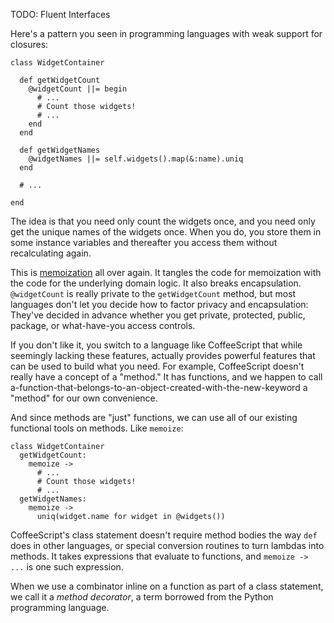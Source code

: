 TODO: Fluent Interfaces

Here's a pattern you seen in programming languages with weak support for closures:

    class WidgetContainer

      def getWidgetCount
        @widgetCount ||= begin
          # ...
          # Count those widgets!
          # ...
        end
      end
    
      def getWidgetNames
        @widgetNames ||= self.widgets().map(&:name).uniq
      end
    
      # ...
    
    end

The idea is that you need only count the widgets once, and you need only get the unique names of the widgets once. When you do, you store them in some instance variables and thereafter you access them without recalculating again.

This is [memoization](#memoize) all over again. It tangles the code for memoization with the code for the underlying domain logic. It also breaks encapsulation. `@widgetCount` is really private to the `getWidgetCount` method, but most languages don't let you decide how to factor privacy and encapsulation: They've decided in advance whether you get private, protected, public, package, or what-have-you access controls.

If you don't like it, you switch to a language like CoffeeScript that while seemingly lacking these features, actually provides powerful features that can be used to build what you need. For example, CoffeeScript doesn't really have a concept of a "method." It has functions, and we happen to call a-function-that-belongs-to-an-object-created-with-the-new-keyword a "method" for our own convenience.

And since methods are "just" functions, we can use all of our existing functional tools on methods. Like `memoize`:

    class WidgetContainer
      getWidgetCount:
        memoize ->
          # ...
          # Count those widgets!
          # ...
      getWidgetNames:
        memoize ->
          uniq(widget.name for widget in @widgets())
          
CoffeeScript's class statement doesn't require method bodies the way `def` does in other languages, or special conversion routines to turn lambdas into methods. It takes expressions that evaluate to functions, and `memoize -> ...` is one such expression.

When we use a combinator inline on a function as part of a class statement, we call it a *method decorator*, a term borrowed from the Python programming language.